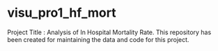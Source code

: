 # visu_pro1_hf_mort

Project Title : Analysis of In Hospital Mortality Rate. This repository has been created for maintaining the data and code for this project.
